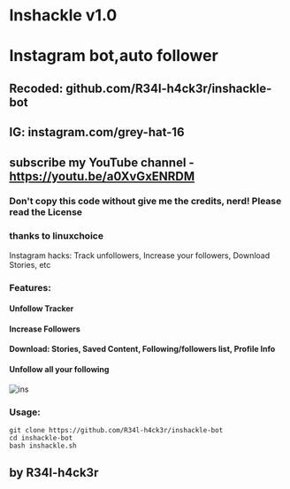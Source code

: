 # Inshackle v1.0
# Instagram bot,auto follower
## Recoded: github.com/R34l-h4ck3r/inshackle-bot
## IG: instagram.com/grey-hat-16
## subscribe my YouTube channel - https://youtu.be/a0XvGxENRDM
### Don't copy this code without give me the credits, nerd! Please read the License 
### thanks to linuxchoice
Instagram hacks: Track unfollowers, Increase your followers, Download Stories, etc

### Features:
#### Unfollow Tracker
#### Increase Followers
#### Download: Stories, Saved Content, Following/followers list, Profile Info
#### Unfollow all your following

![ins](https://user-images.githubusercontent.com/56509491/66778205-b18ad580-eee8-11e9-8904-2c536b1a365d.JPG)

### Usage:
```
git clone https://github.com/R34l-h4ck3r/inshackle-bot
cd inshackle-bot
bash inshackle.sh
```

## by R34l-h4ck3r

